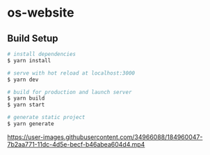 # os-website

## Build Setup

```bash
# install dependencies
$ yarn install

# serve with hot reload at localhost:3000
$ yarn dev

# build for production and launch server
$ yarn build
$ yarn start

# generate static project
$ yarn generate
```





https://user-images.githubusercontent.com/34966088/184960047-7b2aa771-11dc-4d5e-becf-b46abea604d4.mp4

